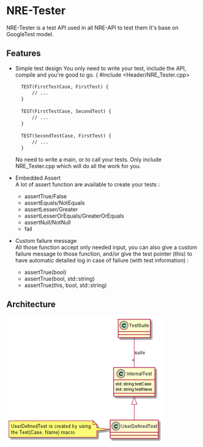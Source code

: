 # NRE-Tester
NRE-Tester is a test API used in all NRE-API to test them
It's base on GoogleTest model.

## Features

- Simple test design
    You only need to write your test, include the API, compile and you're good to go.
    {
        #include <Header/NRE_Tester.cpp>

        TEST(FirstTestCase, FirstTest) {
            // ...
        }

        TEST(FirstTestCase, SecondTest) {
            // ...
        }

        TEST(SecondTestCase, FirstTest) {
            // ...
        }
    No need to write a main, or to call your tests. Only include NRE_Tester.cpp which will do all the work for you.

- Embedded Assert  
    A lot of assert function are available to create your tests :
    - assertTrue/False
    - assertEquals/NotEquals
    - assertLesser/Greater
    - assertLesserOrEquals/GreaterOrEquals
    - assertNull/NotNull
    - fail    

- Custom failure message  
    All those function accept only needed input, you can also give a custom failure message to those function, and/or give the test pointer (this) to have automatic detailed log in case of failure (with test information) :
    - assertTrue(bool)  
    - assertTrue(bool, std::string)  
    - assertTrue(this, bool, std::string)  


## Architecture

![UML](https://github.com/AbelDoc/NRE-Tester/blob/master/uml/Tester/NRE_Tester.png)
